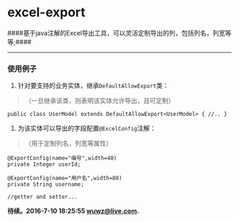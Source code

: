 # excel-export #
####基于java注解的Excel导出工具，可以灵活定制导出的列，包括列名，列宽等等;####


----------


### 使用例子 ###
1. 针对要支持的业务实体，继承`DefaultAllowExport`类：
 
> （一旦继承该类，则表明该实体允许导出，且可定制）

    public class UserModel extends DefaultAllowExport<UserModel> { //.. }

1. 为该实体可以导出的字段配置`@ExcelConfig`注解：
 
> （用于定制列名，列宽等属性）

	@ExportConfig(name="编号",width=40)
    private Integer userId;
	
	@ExportConfig(name="用户名",width=80)
	private String username;

	//getter and setter...



**待续。2016-7-10 18:25:55 wuwz@live.com.**